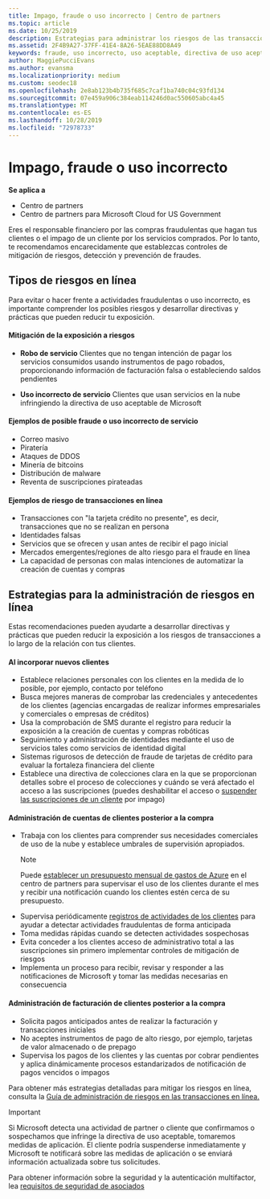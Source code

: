 ```yaml
---
title: Impago, fraude o uso incorrecto | Centro de partners
ms.topic: article
ms.date: 10/25/2019
description: Estrategias para administrar los riesgos de las transacciones en línea, incluyendo el impago del cliente de artículos y servicios y las actividades fraudulentas o uso incorrecto.
ms.assetid: 2F4B9A27-37FF-41E4-8A26-5EAE88DD8A49
keywords: fraude, uso incorrecto, uso aceptable, directiva de uso aceptable, impago, el cliente no pagará la factura, riesgo en línea, robo de servicio, uso incorrecto de servicio, suspender una suscripción,
author: MaggiePucciEvans
ms.author: evansma
ms.localizationpriority: medium
ms.custom: seodec18
ms.openlocfilehash: 2e8ab123b4b735f685c7caf1ba740c04c93fd134
ms.sourcegitcommit: 07e459a906c384eab114246d0ac550605abc4a45
ms.translationtype: MT
ms.contentlocale: es-ES
ms.lasthandoff: 10/28/2019
ms.locfileid: "72978733"
---
```

# <a name="non-payment-fraud-or-misuse"></a>Impago, fraude o uso incorrecto

**Se aplica a**

-  Centro de partners
-  Centro de partners para Microsoft Cloud for US Government



Eres el responsable financiero por las compras fraudulentas que hagan tus clientes o el impago de un cliente por los servicios comprados. Por lo tanto, te recomendamos encarecidamente que establezcas controles de mitigación de riesgos, detección y prevención de fraudes.

## <a name="types-of-online-risk"></a>Tipos de riesgos en línea

Para evitar o hacer frente a actividades fraudulentas o uso incorrecto, es importante comprender los posibles riesgos y desarrollar directivas y prácticas que pueden reducir tu exposición.

#### <a name="risk-exposure-to-be-mitigated"></a>Mitigación de la exposición a riesgos

- **Robo de servicio** Clientes que no tengan intención de pagar los servicios consumidos usando instrumentos de pago robados, proporcionando información de facturación falsa o estableciendo saldos pendientes

- **Uso incorrecto de servicio** Clientes que usan servicios en la nube infringiendo la directiva de uso aceptable de Microsoft

#### <a name="examples-of-possible-fraud-or-service-abuse"></a>Ejemplos de posible fraude o uso incorrecto de servicio
- Correo masivo
- Piratería
- Ataques de DDOS
- Minería de bitcoins
- Distribución de malware
- Reventa de suscripciones pirateadas 

#### <a name="examples-of-online-transaction-risk"></a>Ejemplos de riesgo de transacciones en línea
- Transacciones con "la tarjeta crédito no presente", es decir, transacciones que no se realizan en persona
- Identidades falsas
- Servicios que se ofrecen y usan antes de recibir el pago inicial
- Mercados emergentes/regiones de alto riesgo para el fraude en línea
- La capacidad de personas con malas intenciones de automatizar la creación de cuentas y compras

## <a name="strategies-for-managing-online-risk"></a>Estrategias para la administración de riesgos en línea

Estas recomendaciones pueden ayudarte a desarrollar directivas y prácticas que pueden reducir la exposición a los riesgos de transacciones a lo largo de la relación con tus clientes.  

#### <a name="when-onboarding-new-customers"></a>Al incorporar nuevos clientes
- Establece relaciones personales con los clientes en la medida de lo posible, por ejemplo, contacto por teléfono
- Busca mejores maneras de comprobar las credenciales y antecedentes de los clientes (agencias encargadas de realizar informes empresariales y comerciales o empresas de créditos) 
- Usa la comprobación de SMS durante el registro para reducir la exposición a la creación de cuentas y compras robóticas
- Seguimiento y administración de identidades mediante el uso de servicios tales como servicios de identidad digital
- Sistemas rigurosos de detección de fraude de tarjetas de crédito para evaluar la fortaleza financiera del cliente
- Establece una directiva de colecciones clara en la que se proporcionan detalles sobre el proceso de colecciones y cuándo se verá afectado el acceso a las suscripciones (puedes deshabilitar el acceso o [suspender las suscripciones de un cliente](suspend-a-subscription.md) por impago)

#### <a name="post-purchase-customer-account-management"></a>Administración de cuentas de clientes posterior a la compra
- Trabaja con los clientes para comprender sus necesidades comerciales de uso de la nube y establece umbrales de supervisión apropiados.
    > [!NOTE]  
    >  Puede [establecer un presupuesto mensual de gastos de Azure](set-an-azure-spending-budget-for-your-customers.md) en el centro de partners para supervisar el uso de los clientes durante el mes y recibir una notificación cuando los clientes estén cerca de su presupuesto.
- Supervisa periódicamente [registros de actividades de los clientes](activity-logs.md) para ayudar a detectar actividades fraudulentas de forma anticipada
- Toma medidas rápidas cuando se detecten actividades sospechosas
- Evita conceder a los clientes acceso de administrativo total a las suscripciones sin primero implementar controles de mitigación de riesgos
- Implementa un proceso para recibir, revisar y responder a las notificaciones de Microsoft y tomar las medidas necesarias en consecuencia

#### <a name="post-purchase-customer-billing-management"></a>Administración de facturación de clientes posterior a la compra
- Solicita pagos anticipados antes de realizar la facturación y transacciones iniciales 
- No aceptes instrumentos de pago de alto riesgo, por ejemplo, tarjetas de valor almacenado o de prepago
- Supervisa los pagos de los clientes y las cuentas por cobrar pendientes y aplica dinámicamente procesos estandarizados de notificación de pagos vencidos o impagos

Para obtener más estrategias detalladas para mitigar los riesgos en línea, consulta la [Guía de administración de riesgos en las transacciones en línea.](https://assets.windowsphone.com/7d885238-e13b-4f10-a682-3d5adacd2859/CSP-PartnerRiskGuide-APSFinal_InvariantCulture_Default.zip)

> [!IMPORTANT]  
> Si Microsoft detecta una actividad de partner o cliente que confirmamos o sospechamos que infringe la directiva de uso aceptable, tomaremos medidas de aplicación. El cliente podría suspenderse inmediatamente y Microsoft te notificará sobre las medidas de aplicación o se enviará información actualizada sobre tus solicitudes.

 Para obtener información sobre la seguridad y la autenticación multifactor, lea [requisitos de seguridad de asociados](partner-security-requirements.md)

 



